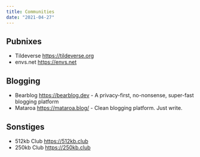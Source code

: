 ```yaml
---
title: Communities
date: "2021-04-27"
---
```


## Pubnixes

- Tildeverse <https://tildeverse.org>
- envs.net <https://envs.net>

## Blogging 

- Bearblog <https://bearblog.dev> - A privacy-first, no-nonsense, super-fast blogging platform
- Mataroa <https://mataroa.blog/> - Clean blogging platform. Just write.


## Sonstiges

- 512kb Club <https://512kb.club>
- 250kb Club <https://250kb.club>
